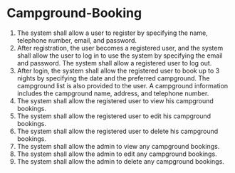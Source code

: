 # Campground-Booking

1. The system shall allow a user to register by specifying the name, telephone number, email, and 
password. 
2. After registration, the user becomes a registered user, and the system shall allow the user to log in to 
use the system by specifying the email and password. The system shall allow a registered user to log 
out.
3. After login, the system shall allow the registered user to book up to 3 nights by specifying the date and 
the preferred campground. The campground list is also provided to the user. A campground 
information includes the campground name, address, and telephone number.
4. The system shall allow the registered user to view his campground bookings.
5. The system shall allow the registered user to edit his campground bookings.
6. The system shall allow the registered user to delete his campground bookings.
7. The system shall allow the admin to view any campground bookings.
8. The system shall allow the admin to edit any campground bookings.
9. The system shall allow the admin to delete any campground bookings.